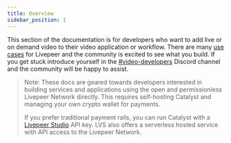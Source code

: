 ```yaml
---
title: Overview
sidebar_position: 1
---
```


This section of the documentation is for developers who want to add live or on demand video to their video application or workflow. There are many
[use cases](/developers/core-concepts/use-cases) for Livepeer and the
community is excited to see what you build. If you get stuck introduce yourself
in the [#video-developers](https://discord.gg/7D6hGG6dCZ) Discord channel and the
community will be happy to assist.

> Note: These docs are geared towards developers interested in building services
> and applications using the open and permissionless Livepeer Network
> directly. This requires self-hosting Catalyst and managing your own
> crypto wallet for payments.
>
> If you prefer traditional payment rails, you can run Catalyst with a
> [Livepeer Studio](https://livepeer.studio) API key. LVS also offers a serverless hosted service
> with API access to the Livepeer Network.
